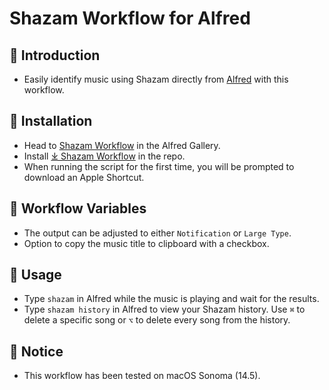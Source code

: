 # Shazam Workflow for Alfred

## 🤔 Introduction

- Easily identify music using Shazam directly from [Alfred](https://www.alfredapp.com/) with this workflow.

## 🚀 Installation

- Head to [Shazam Workflow](https://alfred.app/workflows/svenko99/shazam/) in the Alfred Gallery.
- Install [⤓ Shazam Workflow](https://github.com/svenko99/alfred-shazam/releases/latest/download/Shazam.alfredworkflow) in the repo.
- When running the script for the first time, you will be prompted to download an Apple Shortcut.

## 🔧 Workflow Variables

- The output can be adjusted to either `Notification` or `Large Type`.
- Option to copy the music title to clipboard with a checkbox.

## 🔄 Usage

- Type `shazam` in Alfred while the music is playing and wait for the results.
- Type `shazam history` in Alfred to view your Shazam history. Use `⌘` to delete a specific song or `⌥` to delete every song from the history.

## 📝 Notice

- This workflow has been tested on macOS Sonoma (14.5).
